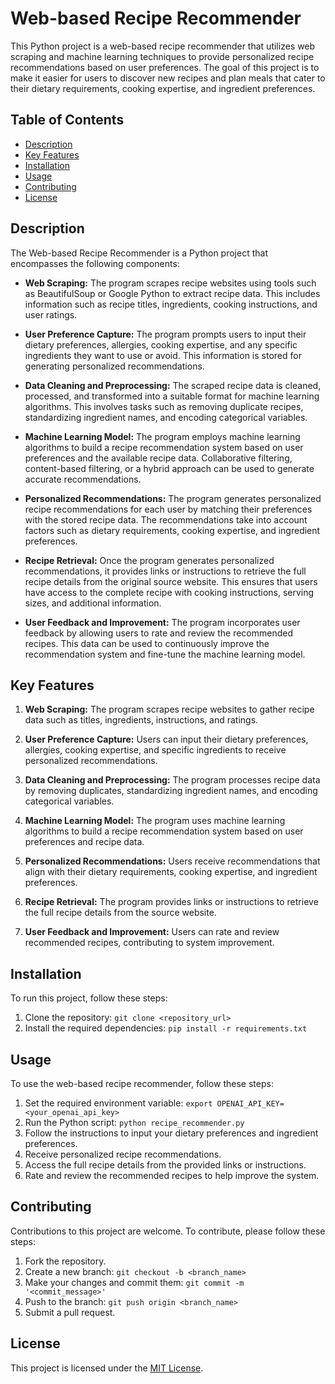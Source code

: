 # Web-based Recipe Recommender

This Python project is a web-based recipe recommender that utilizes web scraping and machine learning techniques to provide personalized recipe recommendations based on user preferences. The goal of this project is to make it easier for users to discover new recipes and plan meals that cater to their dietary requirements, cooking expertise, and ingredient preferences.

## Table of Contents
- [Description](#description)
- [Key Features](#key-features)
- [Installation](#installation)
- [Usage](#usage)
- [Contributing](#contributing)
- [License](#license)

## Description

The Web-based Recipe Recommender is a Python project that encompasses the following components:

- **Web Scraping:** The program scrapes recipe websites using tools such as BeautifulSoup or Google Python to extract recipe data. This includes information such as recipe titles, ingredients, cooking instructions, and user ratings.

- **User Preference Capture:** The program prompts users to input their dietary preferences, allergies, cooking expertise, and any specific ingredients they want to use or avoid. This information is stored for generating personalized recommendations.

- **Data Cleaning and Preprocessing:** The scraped recipe data is cleaned, processed, and transformed into a suitable format for machine learning algorithms. This involves tasks such as removing duplicate recipes, standardizing ingredient names, and encoding categorical variables.

- **Machine Learning Model:** The program employs machine learning algorithms to build a recipe recommendation system based on user preferences and the available recipe data. Collaborative filtering, content-based filtering, or a hybrid approach can be used to generate accurate recommendations.

- **Personalized Recommendations:** The program generates personalized recipe recommendations for each user by matching their preferences with the stored recipe data. The recommendations take into account factors such as dietary requirements, cooking expertise, and ingredient preferences.

- **Recipe Retrieval:** Once the program generates personalized recommendations, it provides links or instructions to retrieve the full recipe details from the original source website. This ensures that users have access to the complete recipe with cooking instructions, serving sizes, and additional information.

- **User Feedback and Improvement:** The program incorporates user feedback by allowing users to rate and review the recommended recipes. This data can be used to continuously improve the recommendation system and fine-tune the machine learning model.

## Key Features

1. **Web Scraping:** The program scrapes recipe websites to gather recipe data such as titles, ingredients, instructions, and ratings.

2. **User Preference Capture:** Users can input their dietary preferences, allergies, cooking expertise, and specific ingredients to receive personalized recommendations.

3. **Data Cleaning and Preprocessing:** The program processes recipe data by removing duplicates, standardizing ingredient names, and encoding categorical variables.

4. **Machine Learning Model:** The program uses machine learning algorithms to build a recipe recommendation system based on user preferences and recipe data.

5. **Personalized Recommendations:** Users receive recommendations that align with their dietary requirements, cooking expertise, and ingredient preferences.

6. **Recipe Retrieval:** The program provides links or instructions to retrieve the full recipe details from the source website.

7. **User Feedback and Improvement:** Users can rate and review recommended recipes, contributing to system improvement.

## Installation

To run this project, follow these steps:

1. Clone the repository: `git clone <repository_url>`
2. Install the required dependencies: `pip install -r requirements.txt`

## Usage

To use the web-based recipe recommender, follow these steps:

1. Set the required environment variable: `export OPENAI_API_KEY=<your_openai_api_key>`
2. Run the Python script: `python recipe_recommender.py`
3. Follow the instructions to input your dietary preferences and ingredient preferences.
4. Receive personalized recipe recommendations.
5. Access the full recipe details from the provided links or instructions.
6. Rate and review the recommended recipes to help improve the system.

## Contributing

Contributions to this project are welcome. To contribute, please follow these steps:

1. Fork the repository.
2. Create a new branch: `git checkout -b <branch_name>`
3. Make your changes and commit them: `git commit -m '<commit_message>'`
4. Push to the branch: `git push origin <branch_name>`
5. Submit a pull request.

## License

This project is licensed under the [MIT License](LICENSE).